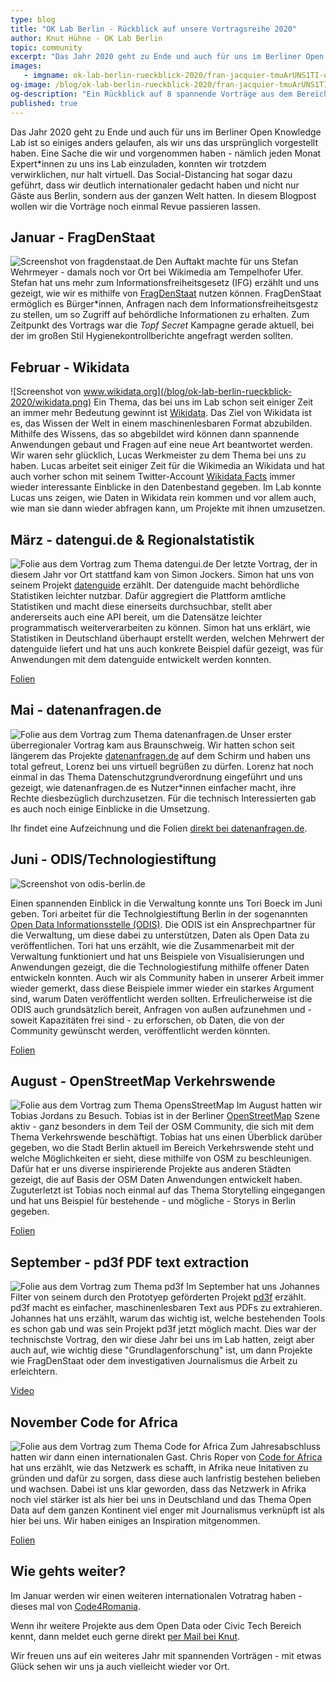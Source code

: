 ```yaml
---
type: blog
title: "OK Lab Berlin - Rückblick auf unsere Vortragsreihe 2020"
author: Knut Hühne - OK Lab Berlin
topic: community
excerpt: "Das Jahr 2020 geht zu Ende und auch für uns im Berliner Open Knowledge Lab ist so einiges anders gelaufen, als wir uns das ursprünglich vorgestellt haben. Eine Sache die wir und vorgenommen haben - nämlich jeden Monat Expert*innen zu uns ins Lab einzuladen, um uns Vorträge zu ihren Themen anzuhören, konnten wir trotzdem verwirklichen. In diesem Fall hat das Social-Distancing sogar dazu geführt, dass wir deutlich internationaler gedacht haben und nicht nur Gäste aus Berlin, sondern aus der ganzen Welt hatten. In diesem Blogpost wollen wir die Vorträge noch einmal Revue passieren lassen." 
images:
   - imgname: ok-lab-berlin-rueckblick-2020/fran-jacquier-tmuArUNS1TI-unsplash.png
og-image: /blog/ok-lab-berlin-rueckblick-2020/fran-jacquier-tmuArUNS1TI-unsplash.png
og-description: "Ein Rückblick auf 8 spannende Vorträge aus dem Bereiche Open Data und Civic Tech"
published: true
---
```


Das Jahr 2020 geht zu Ende und auch für uns im Berliner Open Knowledge Lab ist so einiges anders gelaufen, als wir uns das ursprünglich vorgestellt haben. Eine Sache die wir und vorgenommen haben - nämlich jeden Monat Expert\*innen zu uns ins Lab einzuladen, konnten wir trotzdem verwirklichen, nur halt virtuell. Das Social-Distancing hat sogar dazu geführt, dass wir deutlich internationaler gedacht haben und nicht nur Gäste aus Berlin, sondern aus der ganzen Welt hatten. In diesem Blogpost wollen wir die Vorträge noch einmal Revue passieren lassen.

## Januar - FragDenStaat
![Screenshot von fragdenstaat.de](/blog/ok-lab-berlin-rueckblick-2020/fragdenstaat.png)
Den Auftakt machte für uns Stefan Wehrmeyer - damals noch vor Ort bei Wikimedia am Tempelhofer Ufer. Stefan hat uns mehr zum Informationsfreiheitsgesetz (IFG) erzählt und uns gezeigt, wie wir es mithilfe von [FragDenStaat](https://fragdenstaat.de) nutzen können. FragDenStaat ermöglich es Bürger\*innen, Anfragen nach dem Informationsfreiheitsgestz zu stellen, um so Zugriff auf behördliche Informationen zu erhalten. Zum Zeitpunkt des Vortrags war die *Topf Secret* Kampagne gerade aktuell, bei der im großen Stil Hygienekontrollberichte angefragt werden sollten.


## Februar - Wikidata 
![Screenshot von www.wikidata.org](/blog/ok-lab-berlin-rueckblick-2020/wikidata.png)
Ein Thema, das bei uns im Lab schon seit einiger Zeit an immer mehr Bedeutung gewinnt ist [Wikidata](https://wikidata.org). Das Ziel von Wikidata ist es, das Wissen der Welt in einem maschinenlesbaren Format abzubilden. Mithilfe des Wissens, das so abgebildet wird können dann spannende Anwendungen gebaut und Fragen auf eine neue Art beantwortet werden. Wir waren sehr glücklich, Lucas Werkmeister zu dem Thema bei uns zu haben. Lucas arbeitet seit einiger Zeit für die Wikimedia an Wikidata und hat auch vorher schon mit seinem Twitter-Account [Wikidata Facts](https://twitter.com/WikidataFacts) immer wieder interessante Einblicke in den Datenbestand gegeben. Im Lab konnte Lucas uns zeigen, wie Daten in Wikidata rein kommen und vor allem auch, wie man sie dann wieder abfragen kann, um Projekte mit ihnen umzusetzen.

## März - datengui.de & Regionalstatistik 
![Folie aus dem Vortrag zum Thema datengui.de](/blog/ok-lab-berlin-rueckblick-2020/datenguide.png)
Der letzte Vortrag, der in diesem Jahr vor Ort stattfand kam von Simon Jockers. Simon hat uns von seinem Projekt [datenguide](https://datengui.de) erzählt. Der datenguide macht behördliche Statistiken leichter nutzbar. Dafür aggregiert die Plattform amtliche Statistiken und macht diese einerseits durchsuchbar, stellt aber andererseits auch eine API bereit, um die Datensätze leichter programmatisch weiterverarbeiten zu können. Simon hat uns erklärt, wie Statistiken in Deutschland überhaupt erstellt werden, welchen Mehrwert der datenguide liefert und hat uns auch konkrete Beispiel dafür gezeigt, was für Anwendungen mit dem datenguide entwickelt werden konnten.

[Folien](https://downloads.datengui.de/slides/oklab2020.pdf)

## Mai - datenanfragen.de
![Folie aus dem Vortrag zum Thema datenanfragen.de](/blog/ok-lab-berlin-rueckblick-2020/datenanfragen.png)
Unser erster überregionaler Vortrag kam aus Braunschweig. Wir hatten schon seit längerem das Projekte [datenanfragen.de](https://datenanfragen.de) auf dem Schirm und haben uns total gefreut, Lorenz bei uns virtuell begrüßen zu dürfen. Lorenz hat noch einmal in das Thema Datenschutzgrundverordnung eingeführt und uns gezeigt, wie datenanfragen.de es Nutzer\*innen einfacher macht, ihre Rechte diesbezüglich durchzusetzen. Für die technisch Interessierten gab es auch noch einige Einblicke in die Umsetzung. 

Ihr findet eine Aufzeichnung und die Folien [direkt bei datenanfragen.de](https://www.datenanfragen.de/verein/event/okl-berlin-05-2020/).

## Juni - ODIS/Technologiestiftung
![Screenshot von odis-berlin.de](/blog/ok-lab-berlin-rueckblick-2020/odis.png)

Einen spannenden Einblick in die Verwaltung konnte uns Tori Boeck im Juni geben. Tori arbeitet für die Technolgiestiftung Berlin in der sogenannten
[Open Data Informationsstelle (ODIS)](https://odis-berlin.de). Die ODIS ist ein Ansprechpartner für die Verwaltung, um diese dabei zu unterstützen, Daten als Open Data zu
veröffentlichen. Tori hat uns erzählt, wie die Zusammenarbeit mit der Verwaltung funktioniert und hat uns Beispiele von Visualisierungen und Anwendungen
gezeigt, die die Technologiestifung mithilfe offener Daten entwickeln konnten. Auch wir als Community haben in unserer Arbeit immer wieder gemerkt, dass diese
Beispiele immer wieder ein starkes Argument sind, warum Daten veröffentlicht werden sollten. Erfreulicherweise ist die ODIS auch grundsätzlich bereit, Anfragen von außen aufzunehmen
und - soweit Kapazitäten frei sind - zu erforschen, ob Daten, die von der Community gewünscht werden, veröffentlicht werden könnten.

[Folien](https://drive.google.com/file/d/10Hxyf8Zd3oIhReaVdIB2Oowh6LiUAMyJ/view)

## August - OpenStreetMap Verkehrswende
![Folie aus dem Vortrag zum Thema OpensStreetMap](/blog/ok-lab-berlin-rueckblick-2020/verkehrswende.png)
Im August hatten wir Tobias Jordans zu Besuch. Tobias ist in der Berliner [OpenStreetMap](http://openstreetmap.org) Szene aktiv - ganz besonders in dem Teil der OSM Community,
die sich mit dem Thema Verkehrswende beschäftigt. Tobias hat uns einen Überblick darüber gegeben, wo die Stadt Berlin aktuell im Bereich 
Verkehrswende steht und welche Möglichkeiten er sieht, diese mithilfe von OSM zu beschleunigen. Dafür hat er uns diverse inspirierende Projekte
aus anderen Städten gezeigt, die auf Basis der OSM Daten Anwendungen entwickelt haben. Zuguterletzt ist Tobias noch einmal auf das Thema 
Storytelling eingegangen und hat uns Beispiel für bestehende - und mögliche - Storys in Berlin gegeben.

[Folien](https://docs.google.com/presentation/d/1VFiBgJfXRqSw3uVpHoB2CIHm7rOMECdOXVgEyja_lA4/edit?usp=sharing)

## September - pd3f PDF text extraction
![Folie aus dem Vortrag zum Thema pd3f](/blog/ok-lab-berlin-rueckblick-2020/pd3f.png)
Im September hat uns Johannes Filter von seinem durch den Prototyep geförderten Projekt [pd3f](https://pd3f.com) erzählt. 
pd3f macht es einfacher, maschinenlesbaren Text aus PDFs zu extrahieren. Johannes hat uns erzählt,
warum das wichtig ist, welche bestehenden Tools es schon gab und was sein Projekt pd3f jetzt
möglich macht. Dies war der technischste Vortrag, den wir diese Jahr bei uns im Lab hatten, zeigt aber
auch auf, wie wichtig diese "Grundlagenforschung" ist, um dann Projekte wie FragDenStaat oder dem investigativen Journalismus
die Arbeit zu erleichtern.

[Video](https://video.codefor.de/videos/watch/45bde3be-b34d-4c28-84ee-f476fca63d34)

## November Code for Africa
![Folie aus dem Vortrag zum Thema Code for Africa](/blog/ok-lab-berlin-rueckblick-2020/cfa.png)
Zum Jahresabschluss hatten wir dann einen internationalen Gast. Chris Roper von [Code for Africa](https://github.com/CodeForAfrica/)
hat uns erzählt, wie das Netzwerk es schafft, in Afrika neue Initativen zu gründen und dafür zu sorgen,
dass diese auch lanfristig bestehen belieben und wachsen. Dabei ist uns klar geworden, dass das Netzwerk 
in Afrika noch viel stärker ist als hier bei uns in Deutschland und das Thema Open Data auf dem ganzen Kontinent viel
enger mit Journalismus verknüpft ist als hier bei uns. Wir haben einiges an Inspiration mitgenommen.

[Folien](https://codeforberlin.github.io/files/CfAFRICA%20%7C%20Presentation%20%7C%20for%20Code%20for%20Berlin.pdf)

## Wie gehts weiter?
Im Januar werden wir einen weiteren internationalen Votratrag haben - dieses mal von [Code4Romania](https://code4.ro/ro/en).

Wenn ihr weitere Projekte aus dem Open Data oder Civic Tech Bereich kennt, dann meldet euch gerne direkt
[per Mail bei Knut](mailto:ok-talks@k-nut.eu).

Wir freuen uns auf ein weiteres Jahr mit spannenden Vorträgen - mit etwas Glück sehen wir uns ja auch vielleicht wieder vor Ort. 